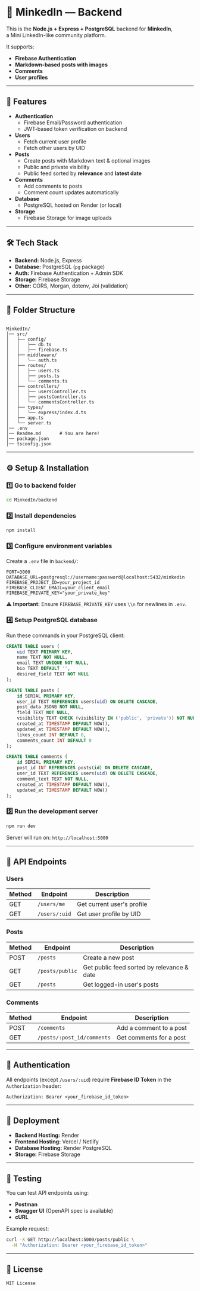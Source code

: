 # 📌 MinkedIn — Backend

This is the **Node.js + Express + PostgreSQL** backend for **MinkedIn**,  
a Mini LinkedIn-like community platform.

It supports:
- **Firebase Authentication**
- **Markdown-based posts with images**
- **Comments**
- **User profiles**

---

## 🚀 Features

- **Authentication**
    - Firebase Email/Password authentication
    - JWT-based token verification on backend
- **Users**
    - Fetch current user profile
    - Fetch other users by UID
- **Posts**
    - Create posts with Markdown text & optional images
    - Public and private visibility
    - Public feed sorted by **relevance** and **latest date**
- **Comments**
    - Add comments to posts
    - Comment count updates automatically
- **Database**
    - PostgreSQL hosted on Render (or local)
- **Storage**
    - Firebase Storage for image uploads

---

## 🛠 Tech Stack

- **Backend:** Node.js, Express
- **Database:** PostgreSQL (`pg` package)
- **Auth:** Firebase Authentication + Admin SDK
- **Storage:** Firebase Storage
- **Other:** CORS, Morgan, dotenv, Joi (validation)

---

## 📂 Folder Structure

```

MinkedIn/
│── src/
│   ├── config/
│   │   ├── db.ts
│   │   ├── firebase.ts
│   ├── middleware/
│   │   └── auth.ts
│   ├── routes/
│   │   ├── users.ts
│   │   ├── posts.ts
│   │   └── comments.ts
│   ├── controllers/
│   │   ├── usersController.ts
│   │   ├── postsController.ts
│   │   └── commentsController.ts
│   ├── types/
│   │   └── express/index.d.ts
│   ├── app.ts
│   └── server.ts
│── .env
│── Readme.md       # You are here!
│── package.json
│── tsconfig.json

````

---

## ⚙️ Setup & Installation

### 1️⃣ Go to backend folder
```bash
cd MinkedIn/backend
````

### 2️⃣ Install dependencies

```bash
npm install
```

### 3️⃣ Configure environment variables

Create a `.env` file in `backend/`:

```env
PORT=3000
DATABASE_URL=postgresql://username:password@localhost:5432/minkedin
FIREBASE_PROJECT_ID=your_project_id
FIREBASE_CLIENT_EMAIL=your_client_email
FIREBASE_PRIVATE_KEY="your_private_key"
```

⚠ **Important:** Ensure `FIREBASE_PRIVATE_KEY` uses `\\n` for newlines in `.env`.

### 4️⃣ Setup PostgreSQL database

Run these commands in your PostgreSQL client:

```sql
CREATE TABLE users (
    uid TEXT PRIMARY KEY,
    name TEXT NOT NULL,
    email TEXT UNIQUE NOT NULL,
    bio TEXT DEFAULT '',
    desired_field TEXT NOT NULL
);

CREATE TABLE posts (
    id SERIAL PRIMARY KEY,
    user_id TEXT REFERENCES users(uid) ON DELETE CASCADE,
    post_data JSONB NOT NULL,
    field TEXT NOT NULL,
    visibility TEXT CHECK (visibility IN ('public', 'private')) NOT NULL,
    created_at TIMESTAMP DEFAULT NOW(),
    updated_at TIMESTAMP DEFAULT NOW(),
    likes_count INT DEFAULT 0,
    comments_count INT DEFAULT 0
);

CREATE TABLE comments (
    id SERIAL PRIMARY KEY,
    post_id INT REFERENCES posts(id) ON DELETE CASCADE,
    user_id TEXT REFERENCES users(uid) ON DELETE CASCADE,
    comment_text TEXT NOT NULL,
    created_at TIMESTAMP DEFAULT NOW(),
    updated_at TIMESTAMP DEFAULT NOW()
);
```

### 5️⃣ Run the development server

```bash
npm run dev
```

Server will run on: `http://localhost:5000`

---

## 📡 API Endpoints

### **Users**

| Method | Endpoint      | Description                |
| ------ | ------------- | -------------------------- |
| GET    | `/users/me`   | Get current user's profile |
| GET    | `/users/:uid` | Get user profile by UID    |

### **Posts**

| Method | Endpoint        | Description                                |
| ------ | --------------- | ------------------------------------------ |
| POST   | `/posts`        | Create a new post                          |
| GET    | `/posts/public` | Get public feed sorted by relevance & date |
| GET    | `/posts`        | Get logged-in user's posts                 |

### **Comments**

| Method | Endpoint                   | Description             |
| ------ | -------------------------- | ----------------------- |
| POST   | `/comments`                | Add a comment to a post |
| GET    | `/posts/:post_id/comments` | Get comments for a post |

---

## 🔐 Authentication

All endpoints (except `/users/:uid`) require **Firebase ID Token** in the `Authorization` header:

```
Authorization: Bearer <your_firebase_id_token>
```

---

## 🚀 Deployment

* **Backend Hosting:** Render
* **Frontend Hosting:** Vercel / Netlify
* **Database Hosting:** Render PostgreSQL
* **Storage:** Firebase Storage

---

## 🧪 Testing

You can test API endpoints using:

* **Postman**
* **Swagger UI** (OpenAPI spec is available)
* **cURL**

Example request:

```bash
curl -X GET http://localhost:5000/posts/public \
  -H "Authorization: Bearer <your_firebase_id_token>"
```

---

## 📄 License

```
MIT License

```
